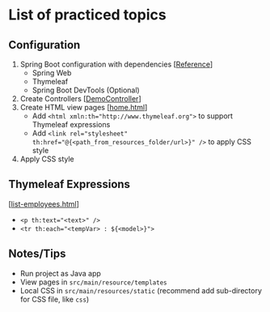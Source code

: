 # List of practiced topics

## Configuration
1. Spring Boot configuration with dependencies 
[[Reference]()]
   - Spring Web
   - Thymeleaf
   - Spring Boot DevTools (Optional)
2. Create Controllers 
[[DemoController]()]
3. Create HTML view pages 
[[home.html]()]
   - Add ```<html xmln:th="http://www.thymeleaf.org">``` to support Thymeleaf expressions 
   - Add ```<link rel="stylesheet" th:href="@{<path_from_resources_folder/url>}" />``` to apply CSS style
4. Apply CSS style

## Thymeleaf Expressions 
[[list-employees.html]()]
- ```<p th:text="<text>" />```
- ```<tr th:each="<tempVar> : ${<model>}">``` 

## Notes/Tips
- Run project as Java app
- View pages in ```src/main/resource/templates```
- Local CSS in ```src/main/resources/static``` (recommend add sub-directory for CSS file, like ```css```)









